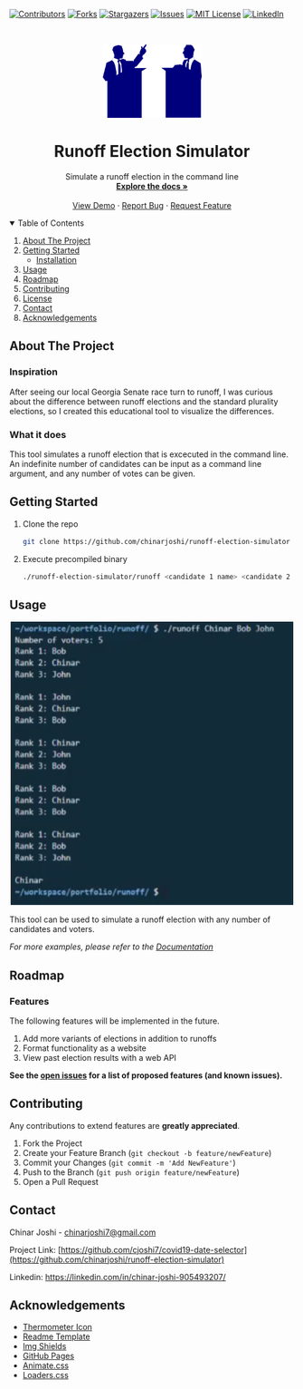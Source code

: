 [![Contributors][contributors-shield]][contributors-url]
[![Forks][forks-shield]][forks-url]
[![Stargazers][stars-shield]][stars-url]
[![Issues][issues-shield]][issues-url]
[![MIT License][license-shield]][license-url]
[![LinkedIn][linkedin-shield]][linkedin-url]

<!-- PROJECT LOGO -->
<br />
    
<p align="center">
  <a href="https://github.com/chinarjoshi/runoff-election-simulator">
    <img src="images/logo.svg" alt="Logo" width="175" height="130">
  </a>

  <h1 align="center">Runoff Election Simulator</h1>

  <p align="center">
    Simulate a runoff election in the command line
    <br />
    <a href="https://github.com/chinarjoshi/runoff-election-simulator"><strong>Explore the docs »</strong></a>
    <br />
    <br />
    <a href="https://youtu.be/r9-8qcNwKmk">View Demo</a>
    ·
    <a href="https://github.com/chinarjoshi/runoff-election-simulator">Report Bug</a>
    ·
    <a href="https://github.com/chinarjoshi/runoff-election-simulator">Request Feature</a>
  </p>
</p>

<!-- TABLE OF CONTENTS -->
<details open="open">
  <summary>Table of Contents</summary>
  <ol>
    <li>
      <a href="#about-the-project">About The Project</a>
    </li>
    <li>
      <a href="#getting-started">Getting Started</a>
      <ul>
        <li><a href="#installation">Installation</a></li>
      </ul>
    </li>
    <li><a href="#usage">Usage</a></li>
    <li><a href="#roadmap">Roadmap</a></li>
    <li><a href="#contributing">Contributing</a></li>
    <li><a href="#license">License</a></li>
    <li><a href="#contact">Contact</a></li>
    <li><a href="#acknowledgements">Acknowledgements</a></li>
  </ol>
</details>


<!-- ABOUT THE PROJECT -->
## About The Project

### Inspiration
After seeing our local Georgia Senate race turn to runoff, I was curious about the difference between runoff elections and the standard plurality elections, so I created this educational tool to visualize the differences.

### What it does
This tool simulates a runoff election that is excecuted in the command line. An indefinite number of candidates can be input as a command line argument, and any number of votes can be given.


## Getting Started

1. Clone the repo
   ```sh
   git clone https://github.com/chinarjoshi/runoff-election-simulator
   ```
2. Execute precompiled binary
   ```sh
   ./runoff-election-simulator/runoff <candidate 1 name> <candidate 2 name> ...
   ```

<!-- USAGE EXAMPLES -->
## Usage

<p align="center">
  <a href="https://github.com/chinarjoshi/runoff-election-simulator">
    <img src="images/output.png" alt="example-image" width=500 height=500>
  </a>
</p>

This tool can be used to simulate a runoff election with any number of candidates and voters.

_For more examples, please refer to the [Documentation](https://github.com/chinarjoshi/runoff-election-simulator)_

<!-- ROADMAP -->
## Roadmap

### Features
The following features will be implemented in the future.
1. Add more variants of elections in addition to runoffs
2. Format functionality as a website
3. View past election results with a web API

__See the [open issues](https://github.com/chinarjoshi/runoff-election-simulator) for a list of proposed features (and known issues).__


<!-- CONTRIBUTING -->
## Contributing

Any contributions to extend features are **greatly appreciated**.

1. Fork the Project
2. Create your Feature Branch (`git checkout -b feature/newFeature`)
3. Commit your Changes (`git commit -m 'Add NewFeature'`)
4. Push to the Branch (`git push origin feature/newFeature`)
5. Open a Pull Request

<!-- CONTACT -->
## Contact

Chinar Joshi - chinarjoshi7@gmail.com

Project Link: [https://github.com/cjoshi7/covid19-date-selector](https://github.com/chinarjoshi/runoff-election-simulator)

Linkedin: https://linkedin.com/in/chinar-joshi-905493207/

<!-- ACKNOWLEDGEMENTS -->
## Acknowledgements
* [Thermometer Icon](https://dndi.org/diseases/covid-19/target-product-profile/)
* [Readme Template](https://github.com/othneildrew/Best-README-Template)
* [Img Shields](https://shields.io)
* [GitHub Pages](https://pages.github.com)
* [Animate.css](https://daneden.github.io/animate.css)
* [Loaders.css](https://connoratherton.com/loaders)

<!-- MARKDOWN LINKS & IMAGES -->
<!-- https://www.markdownguide.org/basic-syntax/#reference-style-links -->
[contributors-shield]: https://img.shields.io/github/contributors/chinarjoshi/runoff-election-simulator?style=for-the-badge
[contributors-url]: https://github.com/chinarjoshi/runoff-election-simulator/graphs/contributors
[forks-shield]: https://img.shields.io/github/forks/chinarjoshi/runoff-election-simulator?style=for-the-badge
[forks-url]: https://github.com/chinarjoshi/runoff-election-simulator/network/members
[stars-shield]: https://img.shields.io/github/stars/chinarjoshi/runoff-election-simulator?style=for-the-badge
[stars-url]: https://github.com/chinarjoshi/runoff-election-simulator/stargazers
[issues-shield]: https://img.shields.io/github/issues/chinarjoshi/runoff-election-simulator?style=for-the-badge
[issues-url]: https://github.com/chinarjoshi/runoff-election-simulator/issues
[license-shield]: https://img.shields.io/github/license/chinarjoshi/runoff-election-simulator?style=for-the-badge
[license-url]: https://github.com/chinarjoshi/runoff-election-simulator/blob/master/LICENSE.txt
[linkedin-shield]: https://img.shields.io/badge/-LinkedIn-black.svg?style=for-the-badge&logo=linkedin&colorB=555
[linkedin-url]: https://www.linkedin.com/in/chinar-joshi-905493207/
[product-screenshot]: images/screenshot.png
